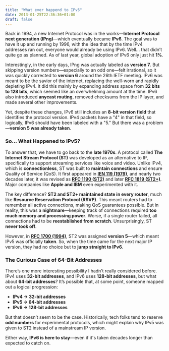 ```yaml
---
title: "What ever happend to IPv5"
date: 2013-01-25T22:36:36+01:00
draft: false
---
```


Back in 1994, a new Internet Protocol was in the works—**Internet Protocol next generation (IPng)**—which eventually became **IPv6**. The goal was to have it up and running by 1996, with the idea that by the time IPv4 addresses ran out, everyone would already be using IPv6. Well… that didn’t quite go as planned. As of last year, global adoption of IPv6 only just hit **1%**.  

Interestingly, in the early days, IPng was actually labeled as **version 7**. But skipping version numbers—especially to an odd one—felt irrational, so it was quickly corrected to **version 6** around the 26th IETF meeting. IPv6 was meant to be the savior of the internet, replacing the well-worn and rapidly depleting IPv4. It did this mainly by expanding address space from **32 bits to 128 bits**, which seemed like an overwhelming amount at the time. IPv6 also introduced **anycast routing**, removed checksums from the IP layer, and made several other improvements.  

Yet, despite these changes, IPv6 still includes an **8-bit version field** that identifies the protocol version. IPv4 packets have a "4" in that field, so logically, IPv6 should have been labeled with a "5." But there was a problem—**version 5 was already taken**.  

### So… What Happened to IPv5?  

To answer that, we have to go back to the **late 1970s**. A protocol called **The Internet Stream Protocol (ST)** was developed as an alternative to IP, specifically to support streaming services like voice and video. Unlike IPv4, which is **connectionless**, ST was built to **maintain connections** and ensure Quality of Service (QoS). It first appeared in **[IEN 119 (1979)](https://www.rfc-editor.org/ien/ien119.txt)**, and nearly two decades later, it was revised as **[RFC 1190 (ST2)](https://datatracker.ietf.org/doc/html/rfc1190)** and later **[RFC 1819 (ST2+)](https://datatracker.ietf.org/doc/html/rfc1819)**. Major companies like **Apple and IBM** even experimented with it.  

The key difference? **ST2 and ST2+ maintained state in every router**, much like **Resource Reservation Protocol (RSVP)**. This meant routers had to remember all active connections, making QoS guarantees possible. But in reality, this was a **nightmare**—keeping track of connections required **too much memory and processing power**. Worse, if a single router failed, all connections had to be **reestablished from scratch**. Unsurprisingly, ST **never took off**.  

However, in **[RFC 1700 (1994)](https://datatracker.ietf.org/doc/html/rfc1700)**, ST2 was assigned **version 5**—which meant IPv5 was officially **taken**. So, when the time came for the next major IP version, they had no choice but to **jump straight to IPv6**.  

### The Curious Case of 64-Bit Addresses  

There’s one more interesting possibility I hadn’t really considered before. IPv4 uses **32-bit addresses**, and IPv6 uses **128-bit addresses**, but what about **64-bit addresses**? It’s possible that, at some point, someone mapped out a logical progression:  
- **IPv4 → 32-bit addresses**  
- **IPv5 → 64-bit addresses**  
- **IPv6 → 128-bit addresses**  

But that doesn’t seem to be the case. Historically, tech folks tend to reserve **odd numbers** for experimental protocols, which might explain why IPv5 was given to ST2 instead of a mainstream IP version.  

Either way, **IPv6 is here to stay**—even if it's taken decades longer than expected to catch on.  